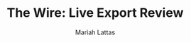 ---
# Episode Settings
title: "The Wire: Live Export Review"
air-time: "5:30 PM"
air-day: "weekday"
link: "http://thewire.org.au/day/thursday-17-may-2018/"
package-link: "http://thewire.org.au/story/live-export-review/"
description: "After horrific images emerged of the treatment of animals in transport ships,  a government ordered a review into live export was released, recommending changes such as reduction of the amount of sheep allowed on board. <br>The Wire spoke to Siobhan O’Sullivan, Senior lecturer in social policy at the University of New South Wales about the review."
download: false
download-link: ""
package-download: true
package-download-link: ""

# Show Settings
show: "The Wire"
stations: ["Radio Adelaide 101.5 in Adelaide", "2SER 107.3 in Sydney", "4EB 98.1 in Brisbane", "CAAMA RADIO 100.5 Alice Springs", "RTR-FM 92.1 in Perth", "JOY 94.9 in Melbourne"]
stations-links: ["http://radioadelaide.org.au/program/pink-rabbit/", "https://2ser.com/the-wire/", "https://www.4eb.org.au/TheWire", "https://caama.com.au/news/2016/stream-us-live-now-1", "https://rtrfm.com.au/", "https://joy.org.au/thewire/"]

# Podcast Settings
has-podcast: true
apple: "https://itunes.apple.com/au/podcast/the-wire-full-show/id1102296208"
spotify: ""
subscribe: "http://thewire.org.au/feed/fullshow"

# Post Settings
author: Mariah Lattas
category: radio
tags: radio the-wire podcast
layout: post
type: radio
---